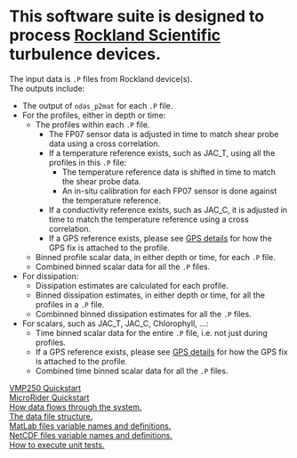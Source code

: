 # This software suite is designed to process [Rockland Scientific](https://rocklandscientific.com) turbulence devices.

The input data is `.P` files from Rockland device(s).
<br>
The outputs include:
* The output of `odas_p2mat` for each `.P` file.
* For the profiles, either in depth or time:
  - The profiles within each `.P` file.
    * The FP07 sensor data is adjusted in time to match shear probe data using a cross correlation.
    * If a temperature reference exists, such as JAC_T, using all the profiles in this `.P` file:
      - The temperature reference data is shifted in time to match the shear probe data.
      - An in-situ calibration for each FP07 sensor is done against the temperature reference.
    * If a conductivity reference exists, such as JAC_C, it is adjusted in time to match the temperature reference using a cross correlation.
    * If a GPS reference exists, please see [GPS details](GPS.details.md) for how the GPS fix is attached to the profile.
  - Binned profile scalar data, in either depth or time, for each `.P` file.
  - Combined binned scalar data for all the `.P` files.
* For dissipation:
  - Dissipation estimates are calculated for each profile.
  - Binned dissipation estimates, in either depth or time, for all the profiles in a `.P` file.
  - Combinned binned dissipation estimates for all the `.P` files.
* For scalars, such as JAC_T, JAC_C, Chlorophyll, ...:
  - Time binned scalar data for the entire `.P` file, i.e. not just during profiles.
  - If a GPS reference exists, please see [GPS details](GPS.details.md) for how the GPS fix is attached to the profile.
  - Combined time binned scalar data for all the `.P` files.

[VMP250 Quickstart](VMP250.md)
<br>
[MicroRider Quickstart](MicroRider.md)
<br>
[How data flows through the system.](data_flow.md)
<br>
[The data file structure.](data_organization.md)
<br>
[MatLab files variable names and definitions.](matlab_variables.md)
<br>
[NetCDF files variable names and definitions.](netCDF.md)
<br>
[How to execute unit tests.](unit_tests.md)

